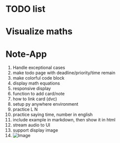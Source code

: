 # TODO list
# Visualize maths
# Note-App
1. Handle exceptional cases
2. make todo page with deadline/priority/time remain
3. make colorful code block
4. display math equations
5. responsive display
6. function to add card/note
7. how to link card (dvc)
8. setup py anywhere environment
9. practice L  N
10. practice saying time, number in english
11. include example in markdown, then show it in html
12. stream audio to UI
13. support display image
14. ![Image](../resources/todo/cast_image.jpg)
